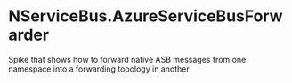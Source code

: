 # NServiceBus.AzureServiceBusForwarder
Spike that shows how to forward native ASB messages from one namespace into a forwarding topology in another

